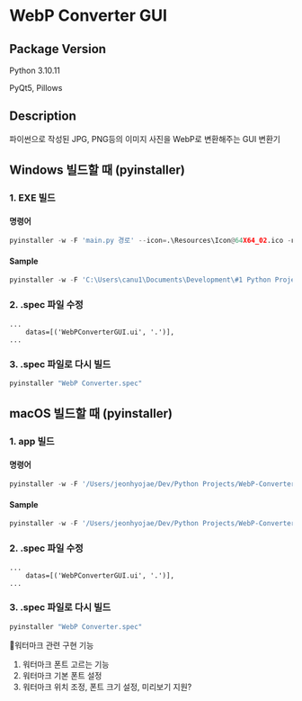 # WebP Converter GUI

## Package Version

Python 3.10.11

PyQt5, Pillows

## Description

파이썬으로 작성된 JPG, PNG등의 이미지 사진을 WebP로 변환해주는 GUI 변환기

## Windows 빌드할 때 (pyinstaller)
### 1. EXE 빌드

#### 명령어

```python
pyinstaller -w -F 'main.py 경로' --icon=.\Resources\Icon@64X64_02.ico -n='빌드 exe 이름'
```

#### Sample

```python
pyinstaller -w -F 'C:\Users\canu1\Documents\Development\#1 Python Projects\WebPConverterGUI\main.py' --icon=.\Resources\Icon@64X64_02.ico -n='WebP Converter'
```

### 2. .spec 파일 수정
```
...
    datas=[('WebPConverterGUI.ui', '.')],
...
```

### 3. .spec 파일로 다시 빌드
```python
pyinstaller "WebP Converter.spec"
```

## macOS 빌드할 때 (pyinstaller)
### 1. app 빌드

#### 명령어

```python
pyinstaller -w -F '/Users/jeonhyojae/Dev/Python Projects/WebP-Converter-GUI/main.py' --icon=./Resources/Icon@64X64_02.ico -n='WebP Converter'
```

#### Sample

```python
pyinstaller -w -F '/Users/jeonhyojae/Dev/Python Projects/WebP-Converter-GUI/main.py' --icon=./Resources/Icon@64X64_02.ico -n='WebP Converter' -d all
```

### 2. .spec 파일 수정
    ...
        datas=[('WebPConverterGUI.ui', '.')],
    ...

### 3. .spec 파일로 다시 빌드

```python
pyinstaller "WebP Converter.spec"
```

워터마크 관련 구현 기능
1. 워터마크 폰트 고르는 기능
2. 워터마크 기본 폰트 설정
3. 워터마크 위치 조정, 폰트 크기 설정, 미리보기 지원?